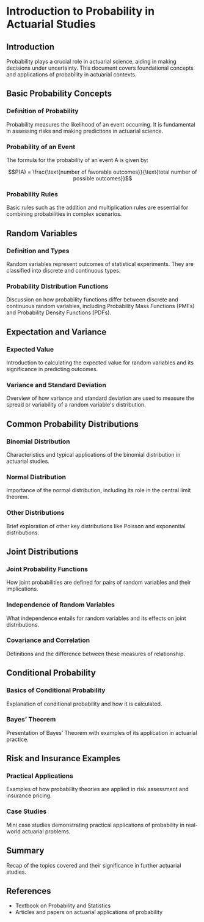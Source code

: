 

# Introduction to Probability in Actuarial Studies

## Introduction
Probability plays a crucial role in actuarial science, aiding in making decisions under uncertainty. This document covers foundational concepts and applications of probability in actuarial contexts.

## Basic Probability Concepts

### Definition of Probability
Probability measures the likelihood of an event occurring. It is fundamental in assessing risks and making predictions in actuarial science.

### Probability of an Event
The formula for the probability of an event A is given by:

$$P(A) = \frac{\text{number of favorable outcomes}}{\text{total number of possible outcomes}}$$



### Probability Rules
Basic rules such as the addition and multiplication rules are essential for combining probabilities in complex scenarios.

## Random Variables

### Definition and Types
Random variables represent outcomes of statistical experiments. They are classified into discrete and continuous types.

### Probability Distribution Functions
Discussion on how probability functions differ between discrete and continuous random variables, including Probability Mass Functions (PMFs) and Probability Density Functions (PDFs).

## Expectation and Variance

### Expected Value
Introduction to calculating the expected value for random variables and its significance in predicting outcomes.

### Variance and Standard Deviation
Overview of how variance and standard deviation are used to measure the spread or variability of a random variable's distribution.

## Common Probability Distributions

### Binomial Distribution
Characteristics and typical applications of the binomial distribution in actuarial studies.

### Normal Distribution
Importance of the normal distribution, including its role in the central limit theorem.

### Other Distributions
Brief exploration of other key distributions like Poisson and exponential distributions.

## Joint Distributions

### Joint Probability Functions
How joint probabilities are defined for pairs of random variables and their implications.

### Independence of Random Variables
What independence entails for random variables and its effects on joint distributions.

### Covariance and Correlation
Definitions and the difference between these measures of relationship.

## Conditional Probability

### Basics of Conditional Probability
Explanation of conditional probability and how it is calculated.

### Bayes’ Theorem
Presentation of Bayes’ Theorem with examples of its application in actuarial practice.

## Risk and Insurance Examples

### Practical Applications
Examples of how probability theories are applied in risk assessment and insurance pricing.

### Case Studies
Mini case studies demonstrating practical applications of probability in real-world actuarial problems.

## Summary
Recap of the topics covered and their significance in further actuarial studies.

## References
- Textbook on Probability and Statistics
- Articles and papers on actuarial applications of probability
